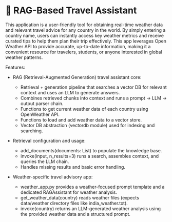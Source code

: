 
# 🤖 RAG-Based Travel Assistant

This application is a user-friendly tool for obtaining real-time weather data and relevant travel advice for any country in the world. By simply entering a country name, users can instantly access key weather metrics and receive curated tips to help them plan their trip effectively. This app leverages Open Weather API to provide accurate, up-to-date information, making it a convenient resource for travelers, students, or anyone interested in global weather patterns.

Features:

- RAG (Retrieval-Augmented Generation) travel assistant core:
  - Retrieval + generation pipeline that searches a vector DB for relevant context and uses an LLM to generate answers.
  - Combines retrieved chunks into context and runs a prompt → LLM → output parser chain.
  - Functions to get current weather data of each country using OpenWeather API.
  - Functions to load and add weather data to a vector store.
  - Vector DB abstraction (vectordb module) used for indexing and searching.

- Retrieval configuration and usage:
  - add_documents(documents: List) to populate the knowledge base.
  - invoke(input, n_results=3) runs a search, assembles context, and queries the LLM chain.
  - Handles missing results and basic error handling.

- Weather-specific travel advisory app:
  - weather_app.py provides a weather-focused prompt template and a dedicated RAGAssistant for weather analysis.
  - get_weather_data(country) reads weather files (expects data/weather directory files like india_weather.txt).
  - invoke(country) returns an LLM-generated weather analysis using the provided weather data and a structured prompt.

